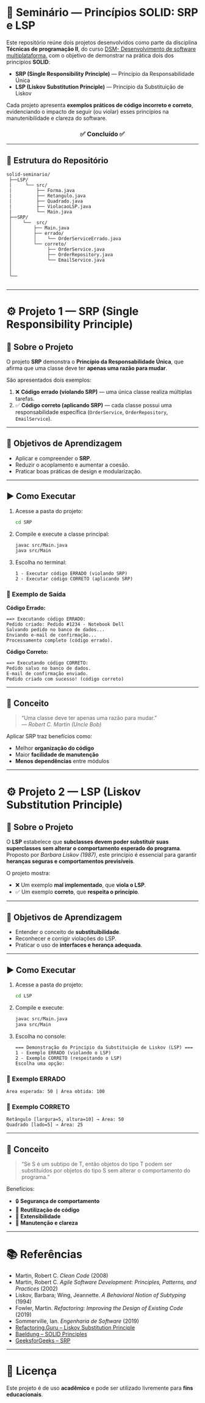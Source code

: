 # 🧩 Seminário — Princípios SOLID: SRP e LSP

Este repositório reúne dois projetos desenvolvidos como parte da disciplina **Técnicas de programação II**, do curso <a href="https://fatecararas.cps.sp.gov.br/tecnologia-em-desenvolvimento-de-softwares-multiplataforma/">DSM- Desenvolvimento de software multiplataforma.</a> com o objetivo de demonstrar na prática dois dos princípios **SOLID**:

- **SRP (Single Responsibility Principle)** — Princípio da Responsabilidade Única  
- **LSP (Liskov Substitution Principle)** — Princípio da Substituição de Liskov  

Cada projeto apresenta **exemplos práticos de código incorreto e correto**, evidenciando o impacto de seguir (ou violar) esses princípios na manutenibilidade e clareza do software.

<h3 align="center">✅ Concluído ✅</h3>

---

## 📘 Estrutura do Repositório

```
solid-seminario/
 ├──LSP/
 |     └── src/
 |         ├── Forma.java
 |         ├── Retangulo.java
 |         ├── Quadrado.java
 |         ├── ViolacaoLSP.java
 |         └── Main.java
 ├──SRP/
 │    └──  src/
 │        ├── Main.java
 │        ├── errado/
 │        │    └── OrderServiceErrado.java
 │        └── correto/
 │             ├── OrderService.java
 │             ├── OrderRepository.java
 │             └── EmailService.java
 │    
 │
 └── 
      
```

---

# ⚙️ Projeto 1 — SRP (Single Responsibility Principle)

## 📘 Sobre o Projeto

O projeto **SRP** demonstra o **Princípio da Responsabilidade Única**, que afirma que uma classe deve ter **apenas uma razão para mudar**.

São apresentados dois exemplos:

1. ❌ **Código errado (violando SRP)** — uma única classe realiza múltiplas tarefas.  
2. ✅ **Código correto (aplicando SRP)** — cada classe possui uma responsabilidade específica (`OrderService`, `OrderRepository`, `EmailService`).

---

## 🎯 Objetivos de Aprendizagem

- Aplicar e compreender o **SRP**.  
- Reduzir o acoplamento e aumentar a coesão.  
- Praticar boas práticas de design e modularização.  

---

## ▶️ Como Executar

1. Acesse a pasta do projeto:
   ```bash
   cd SRP
   ```
2. Compile e execute a classe principal:
   ```bash
   javac src/Main.java
   java src/Main
   ```
3. Escolha no terminal:
   ```
   1 - Executar código ERRADO (violando SRP)
   2 - Executar código CORRETO (aplicando SRP)
   ```

### 🧩 Exemplo de Saída

**Código Errado:**
```
==> Executando código ERRADO:
Pedido criado: Pedido #1234 - Notebook Dell
Salvando pedido no banco de dados...
Enviando e-mail de confirmação...
Processamento completo (código errado).
```

**Código Correto:**
```
==> Executando código CORRETO:
Pedido salvo no banco de dados.
E-mail de confirmação enviado.
Pedido criado com sucesso! (código correto)
```

---

## 🧠 Conceito

> “Uma classe deve ter apenas uma razão para mudar.”  
> — *Robert C. Martin (Uncle Bob)*

Aplicar SRP traz benefícios como:
- Melhor **organização do código**
- Maior **facilidade de manutenção**
- **Menos dependências** entre módulos  

---

# ⚙️ Projeto 2 — LSP (Liskov Substitution Principle)

## 📘 Sobre o Projeto

O **LSP** estabelece que **subclasses devem poder substituir suas superclasses sem alterar o comportamento esperado do programa**.  
Proposto por *Barbara Liskov (1987)*, este princípio é essencial para garantir **heranças seguras e comportamentos previsíveis**.

O projeto mostra:

- ❌ Um exemplo **mal implementado**, que **viola o LSP**.  
- ✅ Um exemplo **correto**, que **respeita o princípio**.

---

## 🎯 Objetivos de Aprendizagem

- Entender o conceito de **substituibilidade**.  
- Reconhecer e corrigir violações do LSP.  
- Praticar o uso de **interfaces e herança adequada**.  

---

## ▶️ Como Executar

1. Acesse a pasta do projeto:
   ```bash
   cd LSP
   ```
2. Compile e execute:
   ```bash
   javac src/Main.java
   java src/Main
   ```
3. Escolha no console:
   ```
   === Demonstração do Princípio da Substituição de Liskov (LSP) ===
   1 - Exemplo ERRADO (violando o LSP)
   2 - Exemplo CORRETO (respeitando o LSP)
   Escolha uma opção:
   ```

### 🔹 Exemplo ERRADO
```
Área esperada: 50 | Área obtida: 100
```

### 🔹 Exemplo CORRETO
```
Retângulo [largura=5, altura=10] → Área: 50
Quadrado [lado=5] → Área: 25
```

---

## 🧠 Conceito

> “Se S é um subtipo de T, então objetos do tipo T podem ser substituídos por objetos do tipo S sem alterar o comportamento do programa.”

Benefícios:
- 🔒 **Segurança de comportamento**  
- 🔄 **Reutilização de código**  
- 🧩 **Extensibilidade**  
- 🧼 **Manutenção e clareza**

---

# 📚 Referências

- Martin, Robert C. *Clean Code* (2008)  
- Martin, Robert C. *Agile Software Development: Principles, Patterns, and Practices* (2002)  
- Liskov, Barbara; Wing, Jeannette. *A Behavioral Notion of Subtyping* (1994)  
- Fowler, Martin. *Refactoring: Improving the Design of Existing Code* (2019)  
- Sommerville, Ian. *Engenharia de Software* (2019)  
- [Refactoring.Guru – Liskov Substitution Principle](https://refactoring.guru/pt-br/design-principles/liskov-substitution-principle)  
- [Baeldung – SOLID Principles](https://www.baeldung.com/solid-principles)  
- [GeeksforGeeks – SRP](https://www.geeksforgeeks.org/single-responsibility-principle-solid/)  



---

# 🏁 Licença

Este projeto é de uso **acadêmico** e pode ser utilizado livremente para **fins educacionais**.
